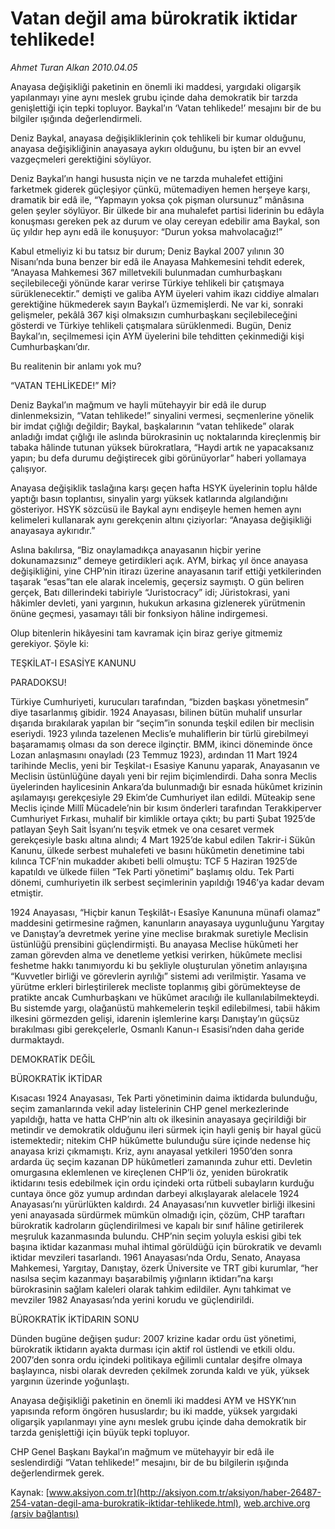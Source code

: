 # Vatan değil ama bürokratik iktidar tehlikede!

*Ahmet Turan Alkan 2010.04.05*

<font class="agenda2NewsSpot">
 Anayasa değişikliği paketinin en önemli iki maddesi, yargıdaki oligarşik yapılanmayı yine aynı meslek grubu içinde daha demokratik bir tarzda genişlettiği için tepki topluyor. Baykal’ın ‘Vatan tehlikede!’ mesajını bir de bu bilgiler ışığında değerlendirmeli.
</font>
<font class="newsDetail">
 <p class="MsoNormal">
  Deniz Baykal, anayasa değişikliklerinin çok tehlikeli bir kumar olduğunu, anayasa değişikliğinin anayasaya aykırı olduğunu, bu işten bir an evvel vazgeçmeleri gerektiğini söylüyor.
 </p>
 <p class="MsoNormal">
  Deniz Baykal’ın hangi hususta niçin ve ne tarzda muhalefet ettiğini farketmek giderek güçleşiyor çünkü, mütemadiyen hemen herşeye karşı, dramatik bir edâ ile, “Yapmayın yoksa çok pişman olursunuz” mânâsına gelen şeyler söylüyor. Bir ülkede bir ana muhalefet partisi liderinin bu edâyla konuşması gereken pek az durum ve olay cereyan edebilir ama Baykal, son üç yıldır hep aynı edâ ile konuşuyor: “Durun yoksa mahvolacağız!”
 </p>
 <p class="MsoNormal">
  Kabul etmeliyiz ki bu tatsız bir durum; Deniz Baykal 2007 yılının 30 Nisanı’nda buna benzer bir edâ ile Anayasa Mahkemesini tehdit ederek, “Anayasa Mahkemesi 367 milletvekili bulunmadan cumhurbaşkanı seçilebileceği yönünde karar verirse Türkiye tehlikeli bir çatışmaya sürüklenecektir.” demişti ve galiba AYM üyeleri vahim ikazı ciddiye almaları gerektiğine hükmederek sayın Baykal’ı üzmemişlerdi. Ne var ki, sonraki gelişmeler, pekâlâ 367 kişi olmaksızın cumhurbaşkanı seçilebileceğini gösterdi ve Türkiye tehlikeli çatışmalara sürüklenmedi. Bugün, Deniz Baykal’ın, seçilmemesi için AYM üyelerini bile tehditten çekinmediği kişi Cumhurbaşkanı’dır.
 </p>
 <p class="MsoNormal">
  Bu realitenin bir anlamı yok mu?
 </p>
 <p class="MsoNormal">
  “VATAN TEHLİKEDE!” Mİ?
 </p>
 <p class="MsoNormal">
  Deniz Baykal’ın mağmum ve hayli mütehayyir bir edâ ile durup dinlenmeksizin, “Vatan tehlikede!” sinyalini vermesi, seçmenlerine yönelik bir imdat çığlığı değildir; Baykal, başkalarının “vatan tehlikede” olarak anladığı imdat çığlığı ile aslında bürokrasinin uç noktalarında kireçlenmiş bir tabaka hâlinde tutunan yüksek bürokratlara, “Haydi artık ne yapacaksanız yapın; bu defa durumu değiştirecek gibi görünüyorlar” haberi yollamaya çalışıyor.
 </p>
 <p class="MsoNormal">
  Anayasa değişiklik taslağına karşı geçen hafta HSYK üyelerinin toplu hâlde yaptığı basın toplantısı, sinyalin yargı yüksek katlarında algılandığını gösteriyor. HSYK sözcüsü ile Baykal aynı endişeyle hemen hemen aynı kelimeleri kullanarak aynı gerekçenin altını çiziyorlar: “Anayasa değişikliği anayasaya aykırıdır.”
 </p>
 <p class="MsoNormal">
  Aslına bakılırsa, “Biz onaylamadıkça anayasanın hiçbir yerine dokunamazsınız” demeye getirdikleri açık. AYM, birkaç yıl önce anayasa değişikliğini, yine CHP’nin itirazı üzerine anayasanın tarif ettiği yetkilerinden taşarak “esas”tan ele alarak incelemiş, geçersiz saymıştı. O gün beliren gerçek, Batı dillerindeki tabiriyle “Juristocracy” idi; Jüristokrasi, yani hâkimler devleti, yani yargının, hukukun arkasına gizlenerek yürütmenin önüne geçmesi, yasamayı tâli bir fonksiyon hâline indirgemesi.
 </p>
 <p class="MsoNormal">
  Olup bitenlerin hikâyesini tam kavramak için biraz geriye gitmemiz gerekiyor. Şöyle ki:
 </p>
 <p class="MsoNormal">
  TEŞKİLAT-I ESASİYE KANUNU
 </p>
 <p class="MsoNormal">
  PARADOKSU!
 </p>
 <p class="MsoNormal">
  Türkiye Cumhuriyeti, kurucuları tarafından, “bizden başkası yönetmesin” diye tasarlanmış gibidir. 1924 Anayasası, bilinen bütün muhalif unsurlar dışarıda bırakılarak yapılan bir “seçim”in sonunda teşkil edilen bir meclisin eseriydi. 1923 yılında tazelenen Meclis’e muhaliflerin bir türlü girebilmeyi başaramamış olması da son derece ilginçtir. BMM, ikinci döneminde önce Lozan anlaşmasını onayladı (23 Temmuz 1923), ardından 11 Mart 1924 tarihinde Meclis, yeni bir Teşkilat-ı Esasiye Kanunu yaparak, Anayasanın ve Meclisin üstünlüğüne dayalı yeni bir rejim biçimlendirdi. Daha sonra Meclis üyelerinden haylicesinin Ankara’da bulunmadığı bir esnada hükûmet krizinin aşılamayışı gerekçesiyle 29 Ekim’de Cumhuriyet ilan edildi. Müteakip sene Meclis içinde Millî Mücadele’nin bir kısım önderleri tarafından Terakkiperver Cumhuriyet Fırkası, muhalif bir kimlikle ortaya çıktı; bu parti Şubat 1925’de patlayan Şeyh Sait İsyanı’nı teşvik etmek ve ona cesaret vermek gerekçesiyle baskı altına alındı; 4 Mart 1925’de kabul edilen Takrir-i Sükûn Kanunu, ülkede serbest muhalefeti ve basını hükûmetin denetimine tabi kılınca TCF’nin mukadder akıbeti belli olmuştu: TCF 5 Haziran 1925’de kapatıldı ve ülkede fiilen “Tek Parti yönetimi” başlamış oldu. Tek Parti dönemi, cumhuriyetin ilk serbest seçimlerinin yapıldığı 1946’ya kadar devam etmiştir.
 </p>
 <p class="MsoNormal">
  1924 Anayasası, “Hiçbir kanun Teşkilât-ı Esasîye Kanununa münafi olamaz” maddesini getirmesine rağmen, kanunların anayasaya uygunluğunu Yargıtay ve Danıştay’a devretmek yerine yine meclise bırakmak suretiyle Meclisin üstünlüğü prensibini güçlendirmişti. Bu anayasa Meclise hükûmeti her zaman görevden alma ve denetleme yetkisi verirken, hükûmete meclisi feshetme hakkı tanımıyordu ki bu şekliyle oluşturulan yönetim anlayışına “Kuvvetler birliği ve
  <span>
  </span>
  görevlerin ayrılığı” sistemi adı verilmiştir. Yasama ve yürütme erkleri birleştirilerek mecliste toplanmış gibi görümekteyse de pratikte ancak Cumhurbaşkanı ve hükûmet aracılığı ile kullanılabilmekteydi. Bu sistemde yargı, olağanüstü mahkemelerin teşkil edilebilmesi, tabii hâkim ilkesini görmezden gelişi, idarenin işlemlerine karşı Danıştay’ın güçsüz bırakılması gibi gerekçelerle, Osmanlı Kanun-ı Esasisi’nden daha geride durmaktaydı.
 </p>
 <p class="MsoNormal">
  DEMOKRATİK DEĞİL
 </p>
 <p class="MsoNormal">
  BÜROKRATİK İKTİDAR
 </p>
 <p class="MsoNormal">
  Kısacası 1924 Anayasası, Tek Parti yönetiminin daima iktidarda bulunduğu, seçim zamanlarında vekil aday listelerinin CHP genel merkezlerinde yapıldığı, hatta ve hatta CHP’nin altı ok ilkesinin anayasaya geçirildiği bir metindir ve demokratik olduğunu ileri sürmek için hayli geniş bir hayal gücü istemektedir; nitekim CHP hükûmette bulunduğu süre içinde nedense hiç anayasa krizi çıkmamıştı. Kriz, aynı anayasal yetkileri 1950’den sonra ardarda üç seçim kazanan DP hükûmetleri zamanında zuhur etti. Devletin omurgasına eklemlenen ve kireçlenen CHP’li öz, yeniden bürokratik iktidarını tesis edebilmek için ordu içindeki orta rütbeli subayların kurduğu cuntaya önce göz yumup ardından darbeyi alkışlayarak alelacele 1924 Anayasası’nı yürürlükten kaldırdı. 24 Anayasası’nın kuvvetler birliği ilkesini yeni anayasada sürdürmek mümkün olmadığı için, çözüm, CHP taraftarı bürokratik kadroların güçlendirilmesi ve kapalı bir sınıf hâline getirilerek meşruluk kazanmasında bulundu. CHP’nin seçim yoluyla eskisi gibi tek başına iktidar kazanması muhal ihtimal görüldüğü için bürokratik ve devamlı iktidar mevzileri tasarlandı. 1961 Anayasası’nda Ordu, Senato, Anayasa Mahkemesi, Yargıtay, Danıştay, özerk Üniversite ve TRT gibi kurumlar, “her nasılsa seçim kazanmayı başarabilmiş yığınların iktidarı”na karşı bürokrasinin sağlam kaleleri olarak tahkim edildiler. Aynı tahkimat ve mevziler 1982 Anayasası’nda yerini korudu ve güçlendirildi.
 </p>
 <p class="MsoNormal">
  BÜROKRATİK İKTİDARIN SONU
 </p>
 <p class="MsoNormal">
  Dünden bugüne değişen şudur: 2007 krizine kadar ordu üst yönetimi, bürokratik iktidarın ayakta durması için aktif rol üstlendi ve etkili oldu. 2007’den sonra ordu içindeki politikaya eğilimli cuntalar deşifre olmaya başlayınca, nisbi olarak devreden çekilmek zorunda kaldı ve yük, yüksek yargının üzerinde yoğunlaştı.
 </p>
 <p class="MsoNormal">
  Anayasa değişikliği paketinin en önemli iki maddesi AYM ve HSYK’nın yapısında reform öngören hususlardır; bu iki madde, yüksek yargıdaki oligarşik yapılanmayı yine aynı meslek grubu içinde daha demokratik bir tarzda genişlettiği için büyük tepki topluyor.
 </p>
 <p class="MsoNormal">
  CHP Genel Başkanı Baykal’ın mağmum ve mütehayyir bir edâ ile seslendirdiği “Vatan tehlikede!” mesajını, bir de bu bilgilerin ışığında değerlendirmek gerek.
 </p>
</font>

Kaynak: [www.aksiyon.com.tr](http://aksiyon.com.tr/aksiyon/haber-26487-254-vatan-degil-ama-burokratik-iktidar-tehlikede.html), [web.archive.org (arşiv bağlantısı)](http://web.archive.org/web/20101119190739/http://aksiyon.com.tr/aksiyon/haber-26487-254-vatan-degil-ama-burokratik-iktidar-tehlikede.html)

